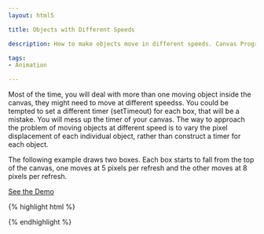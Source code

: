 ```yaml
---
layout: html5

title: Objects with Different Speeds

description: How to make objects move in different speeds. Canvas Programming

tags:
- Animation

---
```


Most of the time, you will deal with more than one moving object inside the canvas, they might need to move at different speedss.  You could be tempted to set a different timer (setTimeout) for each box, that will be a mistake. You will mess up the timer of your canvas. The way to approach the problem of moving objects at different speed is to vary the pixel displacement of each individual object, rather than construct a timer for each object. 

The following example draws two boxes. Each box starts to fall from the top of the canvas, one moves at 5 pixels per refresh and the other moves at 8 pixels per refresh.



<a href='http://jsfiddle.net/tedhagos/gEjMD/embedded/result/' class='button'>See the Demo</a>

{% highlight html %}
<!DOCTYPE html>
<html>
<head>	
	<script>
	
  var c = null;
  var cx = null;
  var box = null;
  
  window.onload = function() {
    
    c = document.getElementById('mycanvas');
    cx = c.getContext('2d');
    box = new Box(5);
    box2 = new Box(8);
    box2.x = 70;
    
    update();
    
    function update() {
            
      cx.clearRect(0,0,c.width, c.height);
      cx.fillRect(box.x, box.y, box.width, box.height);
      cx.fillRect(box2.x, box2.y, box2.width, box2.height);
      box.y = box.y + box.speed;
      box2.y = box2.y  + box2.speed
      
      setTimeout(update,50);
    }
  }

  function Box(speed) {
    this.x = 0;
    this.y = 0;
    this.width = 50;
    this.height = 50;
    this.speed = speed;
  }
	</script>
</head>

<body>
  <canvas id='mycanvas' height='400' width='500'>
  </canvas>
</body>

</html>
{% endhighlight %}

